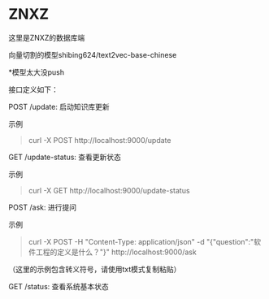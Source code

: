 # ZNXZ
这里是ZNXZ的数据库端

向量切割的模型shibing624/text2vec-base-chinese

*模型太大没push

接口定义如下：

POST /update: 启动知识库更新

示例
>curl -X POST http://localhost:9000/update

GET /update-status: 查看更新状态

示例
>curl -X GET http://localhost:9000/update-status

POST /ask: 进行提问

示例
>curl -X POST -H "Content-Type: application/json" -d "{\"question\":\"软件工程的定义是什么？\"}" http://localhost:9000/ask

（这里的示例包含转义符号，请使用txt模式复制粘贴）

GET /status: 查看系统基本状态
